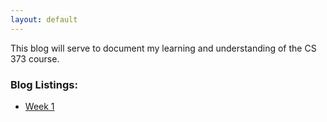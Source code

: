 ```yaml
---
layout: default
---
```


This blog will serve to document my learning and understanding of the CS 373 course.

### Blog Listings:

 - [Week 1](./basics-of-malware.html)

